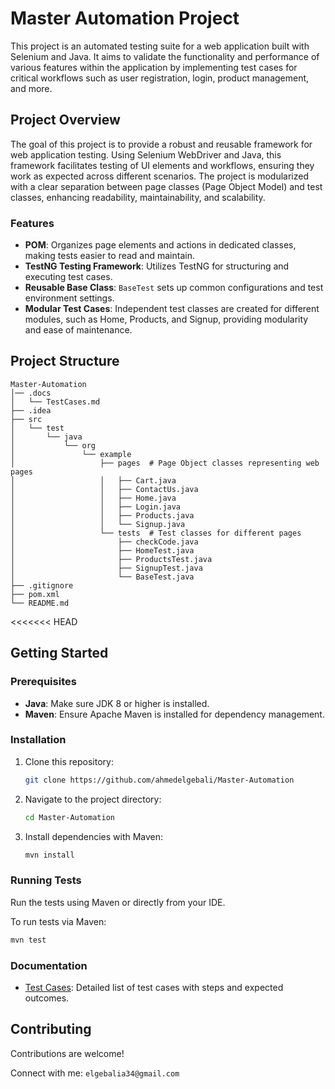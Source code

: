 # Master Automation Project

This project is an automated testing suite for a web application built with Selenium and Java. It aims to validate the functionality and performance of various features within the application by implementing test cases for critical workflows such as user registration, login, product management, and more.

## Project Overview

The goal of this project is to provide a robust and reusable framework for web application testing. Using Selenium WebDriver and Java, this framework facilitates testing of UI elements and workflows, ensuring they work as expected across different scenarios. The project is modularized with a clear separation between page classes (Page Object Model) and test classes, enhancing readability, maintainability, and scalability.

### Features

- **POM**: Organizes page elements and actions in dedicated classes, making tests easier to read and maintain.
- **TestNG Testing Framework**: Utilizes TestNG for structuring and executing test cases.
- **Reusable Base Class**: `BaseTest` sets up common configurations and test environment settings.
- **Modular Test Cases**: Independent test classes are created for different modules, such as Home, Products, and Signup, providing modularity and ease of maintenance.

## Project Structure

```plaintext
Master-Automation
│── .docs                       
│   └── TestCases.md   
├── .idea           
├── src
│   └── test
│       └── java
│           └── org
│               └── example
│                   ├── pages  # Page Object classes representing web pages
│                   │   ├── Cart.java
│                   │   ├── ContactUs.java
│                   │   ├── Home.java
│                   │   ├── Login.java
│                   │   ├── Products.java
│                   │   └── Signup.java
│                   └── tests  # Test classes for different pages
│                       ├── checkCode.java
│                       ├── HomeTest.java
│                       ├── ProductsTest.java
│                       ├── SignupTest.java
│                       └── BaseTest.java   
├── .gitignore                
├── pom.xml                    
└── README.md                 
```
<<<<<<< HEAD

## Getting Started

### Prerequisites

- **Java**: Make sure JDK 8 or higher is installed.
- **Maven**: Ensure Apache Maven is installed for dependency management.

### Installation

1. Clone this repository:
   ```bash
   git clone https://github.com/ahmedelgebali/Master-Automation
   ```
2. Navigate to the project directory:
   ```bash
   cd Master-Automation
   ```
3. Install dependencies with Maven:
   ```bash
   mvn install
   ```

### Running Tests

Run the tests using Maven or directly from your IDE.

To run tests via Maven:
```bash
mvn test
```

### Documentation

- [Test Cases](docs/TestCases.md): Detailed list of test cases with steps and expected outcomes.

## Contributing

Contributions are welcome!

Connect with me: ```elgebalia34@gmail.com```
